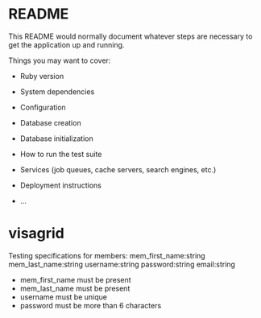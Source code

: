 # README

This README would normally document whatever steps are necessary to get the
application up and running.

Things you may want to cover:

* Ruby version

* System dependencies

* Configuration

* Database creation

* Database initialization

* How to run the test suite

* Services (job queues, cache servers, search engines, etc.)

* Deployment instructions

* ...
# visagrid

Testing specifications for members:
mem_first_name:string 
mem_last_name:string 
username:string 
password:string 
email:string


- mem_first_name must be present
- mem_last_name must be present
- username must be unique
- password must be more than 6 characters

